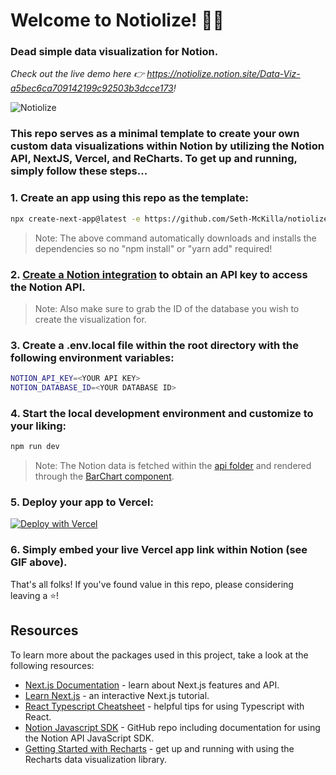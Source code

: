 # Welcome to Notiolize! 🙋‍♂️
### Dead simple data visualization for Notion.
*Check out the live demo here 👉 https://notiolize.notion.site/Data-Viz-a5bec6ca709142199c92503b3dcce173!*

![Notiolize](https://user-images.githubusercontent.com/63591760/149818667-b34765cd-f8a7-4bf0-b8d8-866771104a01.gif)

### This repo serves as a minimal template to create your own custom data visualizations within Notion by utilizing the Notion API, NextJS, Vercel, and ReCharts. To get up and running, simply follow these steps...

### 1. Create an app using this repo as the template:
```bash
npx create-next-app@latest -e https://github.com/Seth-McKilla/notiolize
```
>Note: The above command automatically downloads and installs the dependencies so no "npm install" or "yarn add" required!

### 2. [Create a Notion integration](https://developers.notion.com/docs/getting-started) to obtain an API key to access the Notion API.
>Note: Also make sure to grab the ID of the database you wish to create the visualization for.

### 3. Create a .env.local file within the root directory with the following environment variables:
```bash
NOTION_API_KEY=<YOUR API KEY>
NOTION_DATABASE_ID=<YOUR DATABASE ID>
```

### 4. Start the local development environment and customize to your liking:
```bash
npm run dev
```
>Note: The Notion data is fetched within the [api folder](./pages/api/notion.ts) and rendered through the [BarChart component](./components/BarChart/index.tsx).

### 5. Deploy your app to Vercel:
[![Deploy with Vercel](https://vercel.com/button)](https://vercel.com/new/clone?repository-url=https%3A%2F%2Fgithub.com%2FSeth-McKilla%2Fnotiolize&env=NOTION_API_KEY,NOTION_DATABASE_ID)

### 6. Simply embed your live Vercel app link within Notion (see GIF above).

That's all folks! If you've found value in this repo, please considering leaving a ⭐!

## Resources
To learn more about the packages used in this project, take a look at the following resources:

- [Next.js Documentation](https://nextjs.org/docs) - learn about Next.js features and API.
- [Learn Next.js](https://nextjs.org/learn) - an interactive Next.js tutorial.
- [React Typescript Cheatsheet](https://react-typescript-cheatsheet.netlify.app/docs/basic/setup/) - helpful tips for using Typescript with React.
- [Notion Javascript SDK](https://github.com/makenotion/notion-sdk-js) - GitHub repo including documentation for using the Notion API JavaScript SDK.
- [Getting Started with Recharts](https://recharts.org/en-US/guide) - get up and running with using the Recharts data visualization library.
